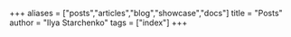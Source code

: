 +++
aliases = ["posts","articles","blog","showcase","docs"]
title = "Posts"
author = "Ilya Starchenko"
tags = ["index"]
+++
